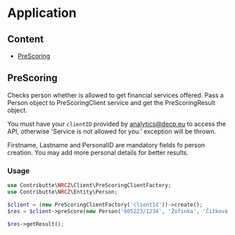 # Application

## Content

- [PreScoring](#preScoring)

## PreScoring

Checks person whether is allowed to get financial services offered. 
Pass a Person object to PreScoringClient service and get the PreScoringResult object.

You must have your `clientID` provided by analytics@decp.eu to access the API, otherwise 'Service is not allowed for you.' exception will be thrown.

Firstname, Lastname and PersonalID are mandatory fields fo person creation.
You may add more personal details for better results. 

### Usage

```php
use Contributte\NRCZ\Client\PreScoringClientFactory;
use Contributte\NRCZ\Entity\Person;

$client = (new PreScoringClientFactory('clientId'))->create();
$res = $client->preScore(new Person('605223/1234', 'Žofinka', 'Čížková'));

$res->getResult();
```
